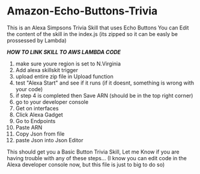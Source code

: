 # Amazon-Echo-Buttons-Trivia
This is an Alexa Simpsons Trivia Skill that uses Echo Buttons You can Edit the content of the skill in the index.js (its zipped so it can be easly be prossessed by Lambda) 

*******HOW TO LINK SKILL TO AWS LAMBDA CODE*******

1) make sure youre region is set to N.Virginia
2) Add alexa skillskit trigger
3) upload entire zip file in Upload function
4) test "Alexa Start" and see if it runs (if it doesnt, something is wrong with your code)
5) if step 4 is completed then Save ARN (should be in the top right corner)
6) go to your developer console
7) Get on interfaces
8) Click Alexa Gadget  
9) Go to Endpoints
10) Paste ARN
11) Copy Json from file
12) paste Json into Json Editor

This should get you a Basic Button Trivia Skill, Let me Know if you are having trouble with any of these steps... (I know you can edit code in the Alexa developer console now, but this file is just to big to do so)
